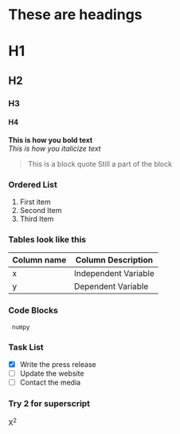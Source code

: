 # These are headings
# H1 
## H2
### H3
#### H4

__This is how you bold text__ </br>
*This is how you italicize text*
>This is a block quote
> Still a part of the block </br>

### Ordered List
1. First item
2. Second Item
3. Third Item

### Tables look like this
| Column name | Column Description|
|-------------|-------------------|
| x           | Independent Variable|
|y | Dependent Variable|

### Code Blocks
<code> numpy </code>

### Task List
- [x] Write the press release
- [ ] Update the website
- [ ] Contact the media

### Try 2 for superscript
X<sup>2</sup>
